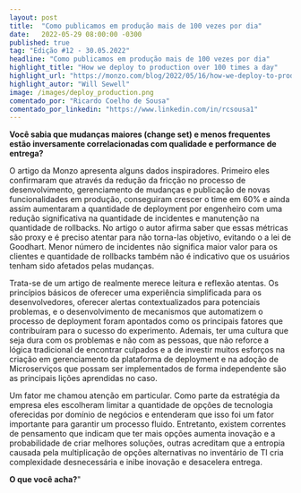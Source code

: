 ```yaml
---
layout: post 
title:  "Como publicamos em produção mais de 100 vezes por dia"
date:   2022-05-29 08:00:00 -0300
published: true
tag: "Edição #12 - 30.05.2022"
headline: "Como publicamos em produção mais de 100 vezes por dia"
highlight_title: "How we deploy to production over 100 times a day"
highlight_url: "https://monzo.com/blog/2022/05/16/how-we-deploy-to-production-over-100-times-a-day"
highlight_autor: "Will Sewell"
image: /images/deploy_production.png
comentado_por: "Ricardo Coelho de Sousa"
comentado_por_linkedin: "https://www.linkedin.com/in/rcsousa1"
---
```

**Você sabia que mudanças maiores (change set) e menos frequentes estão inversamente correlacionadas com qualidade e performance de entrega?**
   
O artigo da Monzo apresenta alguns dados inspiradores. Primeiro eles confirmaram que através da redução da fricção no processo de desenvolvimento, gerenciamento de mudanças e publicação de novas funcionalidades em produção, conseguiram crescer o time em 60% e ainda assim aumentaram a quantidade de deployment por engenheiro com uma redução significativa na quantidade de incidentes e manutenção na quantidade de rollbacks. No artigo o autor afirma saber que essas métricas são proxy e é preciso atentar para não torna-las objetivo, evitando o a lei de Goodhart. Menor número de incidentes não significa maior valor para os clientes e quantidade de rollbacks também não é indicativo que os usuários tenham sido afetados pelas mudanças. 
   
Trata-se de um artigo de realmente merece leitura e reflexão atentas. Os princípios básicos de oferecer uma experiência simplificada para os desenvolvedores, oferecer alertas contextualizados para potenciais problemas, e o desenvolvimento de mecanismos que automatizem o processo de deployment foram apontados como os principais fatores que contribuíram para o sucesso do experimento. Ademais, ter uma cultura que seja dura com os problemas e não com as pessoas, que não reforce a lógica tradicional de encontrar culpados e a de investir muitos esforços na criação em gerenciamento da plataforma de deployment e na adoção de Microserviços que possam ser implementados de forma independente são as principais lições aprendidas no caso.
   
Um fator me chamou atenção em particular. Como parte da estratégia da empresa eles escolheram limitar a quantidade de opções de tecnologia oferecidas por domínio de negócios e entenderam que isso foi um fator importante para garantir um processo fluido. Entretanto, existem correntes de pensamento que indicam que ter mais opções aumenta inovação e a probabilidade de criar melhores soluções, outras acreditam que a entropia causada pela multiplicação de opções alternativas no inventário de TI cria complexidade desnecessária e inibe inovação e desacelera entrega.
   
**O que você acha?**"